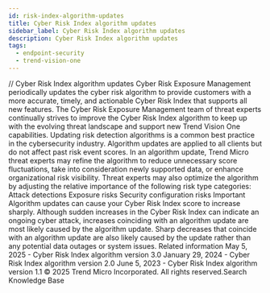 ```yaml
---
id: risk-index-algorithm-updates
title: Cyber Risk Index algorithm updates
sidebar_label: Cyber Risk Index algorithm updates
description: Cyber Risk Index algorithm updates
tags:
  - endpoint-security
  - trend-vision-one
---
```


/*<![CDATA[*/ $('#title').html($('meta[name=map-description]').attr('content')); /*]]>*/ Cyber Risk Index algorithm updates Cyber Risk Exposure Management periodically updates the cyber risk algorithm to provide customers with a more accurate, timely, and actionable Cyber Risk Index that supports all new features. The Cyber Risk Exposure Management team of threat experts continually strives to improve the Cyber Risk Index algorithm to keep up with the evolving threat landscape and support new Trend Vision One capabilities. Updating risk detection algorithms is a common best practice in the cybersecurity industry. Algorithm updates are applied to all clients but do not affect past risk event scores. In an algorithm update, Trend Micro threat experts may refine the algorithm to reduce unnecessary score fluctuations, take into consideration newly supported data, or enhance organizational risk visibility. Threat experts may also optimize the algorithm by adjusting the relative importance of the following risk type categories: Attack detections Exposure risks Security configuration risks Important Algorithm updates can cause your Cyber Risk Index score to increase sharply. Although sudden increases in the Cyber Risk Index can indicate an ongoing cyber attack, increases coinciding with an algorithm update are most likely caused by the algorithm update. Sharp decreases that coincide with an algorithm update are also likely caused by the update rather than any potential data outages or system issues. Related information May 5, 2025 - Cyber Risk Index algorithm version 3.0 January 29, 2024 - Cyber Risk Index algorithm version 2.0 June 5, 2023 - Cyber Risk Index algorithm version 1.1 © 2025 Trend Micro Incorporated. All rights reserved.Search Knowledge Base